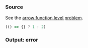 ### Source
See the [arrow function level problem](../../../../parser/docs/arrow-function-level-problem.md).

```js
(() => {} ? 1 : 2)
```

### Output: error
